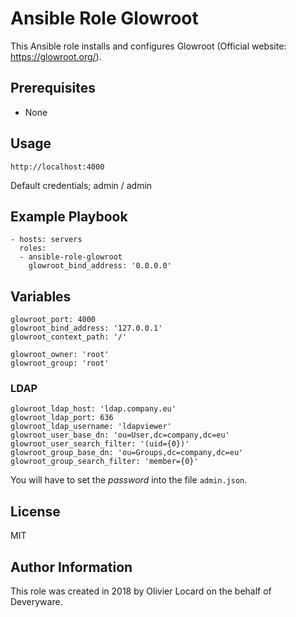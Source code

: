 # Ansible Role Glowroot

This Ansible role installs and configures Glowroot (Official website: https://glowroot.org/).

## Prerequisites

* None

## Usage

    http://localhost:4000

Default credentials; admin / admin

## Example Playbook

    - hosts: servers
      roles:
      - ansible-role-glowroot
        glowroot_bind_address: '0.0.0.0'

## Variables

    glowroot_port: 4000
    glowroot_bind_address: '127.0.0.1'
    glowroot_context_path: '/'

    glowroot_owner: 'root'
    glowroot_group: 'root'

### LDAP

    glowroot_ldap_host: 'ldap.company.eu'
    glowroot_ldap_port: 636
    glowroot_ldap_username: 'ldapviewer'
    glowroot_user_base_dn: 'ou=User,dc=company,dc=eu'
    glowroot_user_search_filter: '(uid={0})'
    glowroot_group_base_dn: 'ou=Groups,dc=company,dc=eu'
    glowroot_group_search_filter: 'member={0}'

You will have to set the _password_ into the file `admin.json`.

## License

MIT

## Author Information

This role was created in 2018 by Olivier Locard on the behalf of Deveryware.

